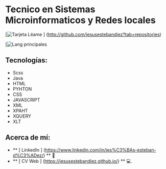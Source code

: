 # Tecnico en Sistemas Microinformaticos y Redes locales

[![Tarjeta Léame](http://github-readme-stats.vercel-app/api?username=jesusestebandiez&_icons=true&theme=tokyonight) ] (http://github.com/jesusestebandiez?tab=repositories)

[![Lang principales](https://github-readme-stats.vercel.app/api/top-langs/?username=jesusestebandiez&theme=tokyonight)


##  Tecnologías:
- Scss
- Java
- HTML
- PYHTON
- CSS
- JAVASCRIPT
- XML
- XPAHT
- XQUERY
- XLT
##  Acerca de mí:
-  ** [ LinkedIn ] (https://www.linkedin.com/in/jes%C3%BAs-esteban-d%C3%ADez/) ** 🏢️
-  ** [ CV Web ] (https://jesusestebandiez.github.io/) ** 💻.
